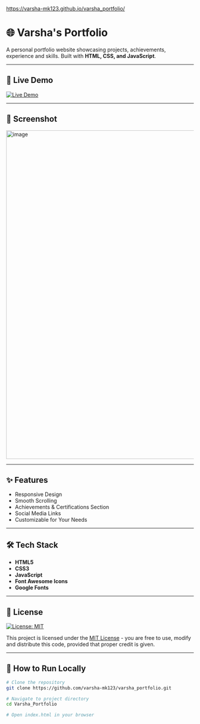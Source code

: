 https://varsha-mk123.github.io/varsha_portfolio/
# 🌐 Varsha's Portfolio

A personal portfolio website showcasing projects, achievements, experience and skills. Built with **HTML, CSS, and JavaScript**.

---

## 🚀 Live Demo
[![Live Demo](https://img.shields.io/badge/View-Portfolio-blue?style=for-the-badge)](https://varsha-mk123.github.io/varsha_portfolio/)

---

## 📸 Screenshot
<img width="1874" height="881" alt="image" src="https://github.com/user-attachments/assets/ea3f6aac-14bc-4458-8cce-6340ed133f92" />


---

## ✨ Features
- Responsive Design
- Smooth Scrolling
- Achievements & Certifications Section
- Social Media Links
- Customizable for Your Needs

---

## 🛠 Tech Stack
- **HTML5**
- **CSS3**
- **JavaScript**
- **Font Awesome Icons**
- **Google Fonts**

---

## 📜 License
[![License: MIT](https://img.shields.io/badge/License-MIT-green.svg)](LICENSE)

This project is licensed under the [MIT License](LICENSE) - you are free to use, modify and distribute this code, provided that proper credit is given.

---

## 📂 How to Run Locally
```bash
# Clone the repository
git clone https://github.com/varsha-mk123/varsha_portfolio.git

# Navigate to project directory
cd Varsha_Portfolio

# Open index.html in your browser
